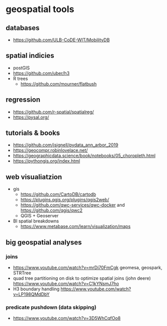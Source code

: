 # geospatial tools

## databases

- https://github.com/ULB-CoDE-WIT/MobilityDB

## spatial indicies

- postGIS
- https://github.com/uber/h3
- R trees
  - https://github.com/mourner/flatbush

## regression
- https://github.com/r-spatial/spatialreg/
- https://pysal.org/

## tutorials & books

- https://github.com/jsignell/pydata_ann_arbor_2019
- https://geocompr.robinlovelace.net/
- https://geographicdata.science/book/notebooks/05_choropleth.html
- https://pythongis.org/index.html

## web visualiatzion

- gis
  - https://github.com/CartoDB/cartodb
  - https://plugins.qgis.org/plugins/qgis2web/
  - https://github.com/qwc-services/qwc-docker and https://github.com/qgis/qwc2
  - QGIS + Geoserver
- BI spatial breakdowns
  - https://www.metabase.com/learn/visualization/maps

## big geospatial analyses

### joins

- https://www.youtube.com/watch?v=mrDi70FmCgk geomesa, geospark, STRTree
- quad tree partitioning on disk to optimize spatial joins (john deere) https://www.youtube.com/watch?v=C1kYNsmJ7ho
- H3 boundary handling https://www.youtube.com/watch?v=LP198QMdDbY

### predicate pushdown (data skipping)

- https://www.youtube.com/watch?v=3D5WhCqfOo8
